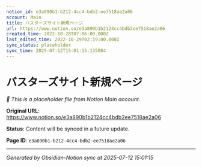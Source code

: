 ```yaml
---
notion_id: e3a890b1-b212-4cc4-bdb2-ee7518ae2a06
account: Main
title: バスターズサイト新規ページ
url: https://www.notion.so/e3a890b1b2124cc4bdb2ee7518ae2a06
created_time: 2022-10-28T07:06:00.000Z
last_edited_time: 2022-10-29T02:19:00.000Z
sync_status: placeholder
sync_time: 2025-07-12T15:01:15.135084
---
```


# バスターズサイト新規ページ

*🔄 This is a placeholder file from Notion Main account.*

**Original URL**: https://www.notion.so/e3a890b1b2124cc4bdb2ee7518ae2a06

**Status**: Content will be synced in a future update.

**Page ID**: `e3a890b1-b212-4cc4-bdb2-ee7518ae2a06`

---

*Generated by Obsidian-Notion sync at 2025-07-12 15:01:15*

